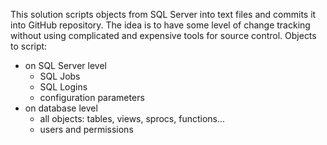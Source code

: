 This solution scripts objects from SQL Server into text files and commits it into GitHub repository.
The idea is to have some level of change tracking without using complicated and expensive tools for source control.
Objects to script:
- on SQL Server level
  * SQL Jobs
  * SQL Logins
  * configuration parameters
- on database level
  * all objects: tables, views, sprocs, functions...
  * users and permissions
